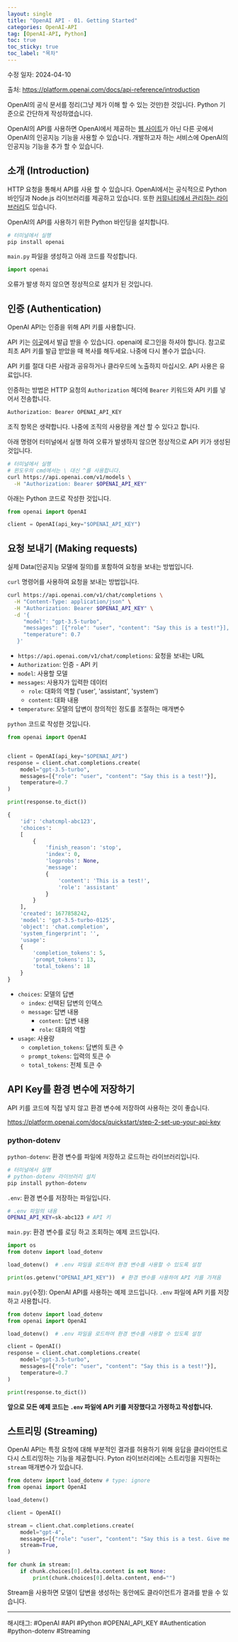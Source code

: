 ```yaml
---
layout: single
title: "OpenAI API - 01. Getting Started" 
categories: OpenAI-API
tag: [OpenAI-API, Python]
toc: true
toc_sticky: true
toc_label: "목차"
---
```


수정 일자: 2024-04-10

출처: <https://platform.openai.com/docs/api-reference/introduction>

OpenAI의 공식 문서를 정리(그냥 제가 이해 할 수 있는 것만)한 것입니다. Python 기준으로 간단하게 작성하였습니다.

OpenAI의 API를 사용하면 OpenAI에서 제공하는 [웹 사이트](https://chat.openai.com)가 아닌 다른 곳에서 OpenAI의 인공지능 기능을 사용할 수 있습니다. 개발하고자 하는 서비스에 OpenAI의 인공지능 기능을 추가 할 수 있습니다.

## 소개 (Introduction)

HTTP 요청을 통해서 API를 사용 할 수 있습니다. OpenAI에서는 공식적으로 Python 바인딩과 Node.js 라이브러리를 제공하고 있습니다. 또한 [커뮤니티에서 관리하는 라이브러리](https://platform.openai.com/docs/libraries/community-libraries)도 있습니다.

OpenAI의 API를 사용하기 위한 Python 바인딩을 설치합니다.

```bash
# 터미널에서 실행
pip install openai
```

`main.py` 파일을 생성하고 아래 코드를 작성합니다.

```python
import openai
```

오류가 발생 하지 않으면 정상적으로 설치가 된 것입니다.

## 인증 (Authentication)

OpenAI API는 인증을 위해 API 키를 사용합니다.

API 키는 [이곳](https://platform.openai.com/account/api-keys)에서 발급 받을 수 있습니다. openai에 로그인을 하셔야 합니다. 참고로 최초 API 키를 발급 받았을 때 복사를 해두세요. 나중에 다시 볼수가 없습니다.

API 키를 절대 다른 사람과 공유하거나 클라우드에 노출하지 마십시오. API 사용은 유료입니다.

인증하는 방법은 HTTP 요청의 `Authorization` 헤더에 `Bearer` 키워드와 API 키를 넣어서 전송합니다.

```python
Authorization: Bearer OPENAI_API_KEY
```

조직 항목은 생략합니다. 나중에 조직의 사용량을 계산 할 수 있다고 합니다.

아래 명령어 터미널에서 실행 하여 오류가 발생하지 않으면 정상적으로 API 키가 생성된 것입니다.

```bash
# 터미널에서 실행
# 윈도우의 cmd에서는 \ 대신 ^를 사용합니다.
curl https://api.openai.com/v1/models \
  -H "Authorization: Bearer $OPENAI_API_KEY"
```

아래는 Python 코드로 작성한 것입니다.

```python
from openai import OpenAI

client = OpenAI(api_key="$OPENAI_API_KEY")
```

## 요청 보내기 (Making requests)

실제 Data(인공지능 모델에 질의)를 포함하여 요청을 보내는 방법입니다.

`curl` 명령어를 사용하여 요청을 보내는 방법입니다.

```bash
curl https://api.openai.com/v1/chat/completions \
  -H "Content-Type: application/json" \
  -H "Authorization: Bearer $OPENAI_API_KEY" \
  -d '{
     "model": "gpt-3.5-turbo",
     "messages": [{"role": "user", "content": "Say this is a test!"}],
     "temperature": 0.7
   }'
```

- `https://api.openai.com/v1/chat/completions`: 요청을 보내는 URL
- `Authorization`: 인증 - API 키
- `model`: 사용할 모델
- `messages`: 사용자가 입력한 데이터
  - `role`: 대화의 역할 ('user', 'assistant', 'system')
  - `content`: 대화 내용
- `temperature`: 모델의 답변이 창의적인 정도를 조절하는 매개변수

`python` 코드로 작성한 것입니다.

```python
from openai import OpenAI


client = OpenAI(api_key="$OPENAI_API")
response = client.chat.completions.create(
    model="gpt-3.5-turbo",
    messages=[{"role": "user", "content": "Say this is a test!"}],
    temperature=0.7
)

print(response.to_dict())
```

```python
{
    'id': 'chatcmpl-abc123', 
    'choices': 
    [
        {
            'finish_reason': 'stop', 
            'index': 0, 
            'logprobs': None, 
            'message': 
            {
                'content': 'This is a test!', 
                'role': 'assistant'
            }
        }
    ], 
    'created': 1677858242, 
    'model': 'gpt-3.5-turbo-0125', 
    'object': 'chat.completion', 
    'system_fingerprint': '', 
    'usage': 
    {
        'completion_tokens': 5, 
        'prompt_tokens': 13, 
        'total_tokens': 18
    }
}
```

- `choices`: 모델의 답변
  - `index`: 선택된 답변의 인덱스
  - `message`: 답변 내용
    - `content`: 답변 내용
    - `role`: 대화의 역할
- `usage`: 사용량
  - `completion_tokens`: 답변의 토큰 수
  - `prompt_tokens`: 입력의 토큰 수
  - `total_tokens`: 전체 토큰 수

## API Key를 환경 변수에 저장하기

API 키를 코드에 직접 넣지 않고 환경 변수에 저장하여 사용하는 것이 좋습니다.

<https://platform.openai.com/docs/quickstart/step-2-set-up-your-api-key>

### python-dotenv

`python-dotenv`: 환경 변수를 파일에 저장하고 로드하는 라이브러리입니다.

```bash
# 터미널에서 실행
# python-dotenv 라이브러리 설치
pip install python-dotenv
```

`.env`: 환경 변수를 저장하는 파일입니다.

```bash
# .env 파일의 내용
OPENAI_API_KEY=sk-abc123 # API 키
```

`main.py`: 환경 변수를 로딩 하고 조회하는 예제 코드입니다.

```python
import os
from dotenv import load_dotenv

load_dotenv()  # .env 파일을 로드하여 환경 변수를 사용할 수 있도록 설정

print(os.getenv("OPENAI_API_KEY"))  # 환경 변수를 사용하여 API 키를 가져옴
```

`main.py`(수정): OpenAI API를 사용하는 예제 코드입니다. `.env` 파일에 API 키를 저장하고 사용합니다.

```python
from dotenv import load_dotenv
from openai import OpenAI

load_dotenv()  # .env 파일을 로드하여 환경 변수를 사용할 수 있도록 설정

client = OpenAI()
response = client.chat.completions.create(
    model="gpt-3.5-turbo",
    messages=[{"role": "user", "content": "Say this is a test!"}],
    temperature=0.7
)

print(response.to_dict())
```

**앞으로 모든 예제 코드는 `.env` 파일에 API 키를 저장했다고 가정하고 작성합니다.**

## 스트리밍 (Streaming)

OpenAI API는 특정 요청에 대해 부분적인 결과를 허용하기 위해 응답을 클라이언트로 다시 스트리밍하는 기능을 제공합니다. Pyton 라이브러리에는 스트리밍을 지원하는 `stream` 매개변수가 있습니다.

```python
from dotenv import load_dotenv # type: ignore
from openai import OpenAI

load_dotenv()

client = OpenAI()

stream = client.chat.completions.create(
    model="gpt-4",
    messages=[{"role": "user", "content": "Say this is a test. Give me a long answer"}],
    stream=True,
)

for chunk in stream:
    if chunk.choices[0].delta.content is not None:
        print(chunk.choices[0].delta.content, end="")
```

Stream을 사용하면 모델이 답변을 생성하는 동안에도 클라이언트가 결과를 받을 수 있습니다.

---

해시태그: #OpenAI #API #Python #OPENAI_API_KEY #Authentication #python-dotenv #Streaming
